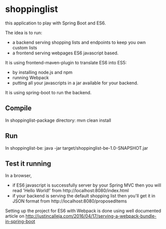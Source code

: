 # shoppinglist
this application to play with Spring Boot and ES6.
    
The idea is to run:
* a backend serving shopping lists and endpoints to keep you own custom lists
* a frontend serving webpages ES6 javascript based.

It is using frontend-maven-plugin to translate ES6 into ES5:
* by installing node.js and npm
* running Webpack
* putting all your javascripts in a jar available for your backend.

It is using spring-boot to run the backend.

## Compile
In shoppinglist-package directory: mvn clean install

## Run
In shoppinglist-be: java -jar target/shoppinglist-be-1.0-SNAPSHOT.jar

## Test it running
In a browser, 
* if ES6 javascript is successfully server by your Spring MVC then you will read 'Hello World!' from http://localhost:8080/index.html
* if your backend is serving the default shopping list then you'll get it in JSON format from http://localhost:8080/proposedItems

Setting up the project for ES6 with Webpack is done using well documented article on <http://justincalleja.com/2016/04/17/serving-a-webpack-bundle-in-spring-boot>